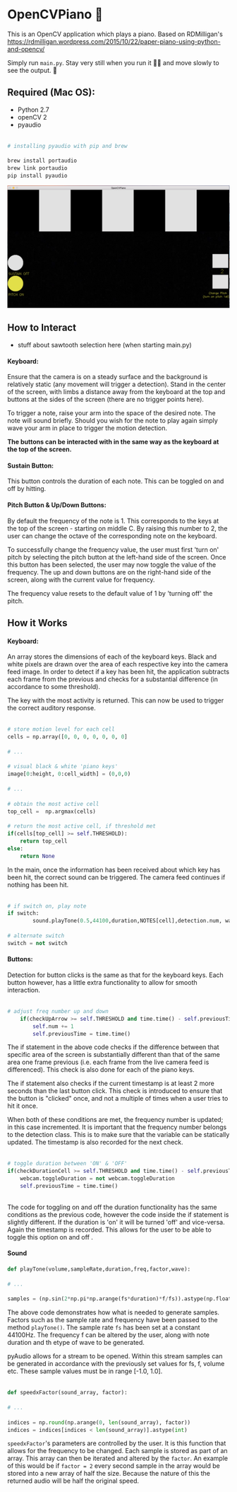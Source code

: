 # OpenCVPiano :musical_keyboard:
This is an OpenCV application which plays a piano. Based on RDMilligan's https://rdmilligan.wordpress.com/2015/10/22/paper-piano-using-python-and-opencv/

Simply run `main.py`. Stay very still when you run it :guardsman: and move slowly to see the output. :turtle:

## Required (Mac OS):

* Python 2.7
* openCV 2
* pyaudio

```bash

# installing pyaudio with pip and brew

brew install portaudio
brew link portaudio
pip install pyaudio

```

![OpenCVPiano](media/Screenshot-of-OpenCVPiano.png)

## How to Interact

* stuff about sawtooth selection here (when starting main.py)

#### Keyboard:
Ensure that the camera is on a steady surface and the background is relatively static (any movement will trigger a detection). Stand in the center of the screen, with limbs a distance away from the keyboard at the top and buttons at the sides of the screen (there are no trigger points here).

To trigger a note, raise your arm into the space of the desired note. The note will sound briefly. Should you wish for the note to play again simply wave your arm in place to trigger the motion detection.


**The buttons can be interacted with in the same way as the keyboard at the top of the screen.** 

#### Sustain Button:
This button controls the duration of each note. This can be toggled on and off by hitting.

#### Pitch Button & Up/Down Buttons:
By default the frequency of the note is 1. This corresponds to the keys at the top of the screen - starting on middle C. By raising this number to 2, the user can change the octave of the corresponding note on the keyboard.

To successfully change the frequency value, the user must first 'turn on' pitch by selecting the pitch button at the left-hand side of the screen. Once this button has been selected, the user may now toggle the value of the frequency. The up and down buttons are on the right-hand side of the screen, along with the current value for frequency.

The frequency value resets to the default value of 1 by 'turning off' the pitch.



## How it Works

#### Keyboard:
An array stores the dimensions of each of the keyboard keys. Black and white pixels are drawn over the area of each respective key into the camera feed image. In order to detect if a key has been hit, the application subtracts each frame from the previous and checks for a substantial difference (in accordance to some threshold).

The key with the most activity is returned. This can now be used to trigger the correct auditory response.

```python

# store motion level for each cell
cells = np.array([0, 0, 0, 0, 0, 0, 0]

# ...

# visual black & white 'piano keys'
image[0:height, 0:cell_width] = (0,0,0)

# ...

# obtain the most active cell
top_cell =  np.argmax(cells)

# return the most active cell, if threshold met
if(cells[top_cell] >= self.THRESHOLD):
    return top_cell
else:
    return None

```

In the main, once the information has been received about which key has been hit, the correct sound can be triggered. The camera feed continues if nothing has been hit.

```python

# if switch on, play note
if switch:
        sound.playTone(0.5,44100,duration,NOTES[cell],detection.num, wave)

# alternate switch
switch = not switch

```


#### Buttons:
Detection for button clicks is the same as that for the keyboard keys. Each button however, has a little extra functionality to allow for smooth interaction.

```python

# adjust freq number up and down
    if(checkUpArrow >= self.THRESHOLD and time.time() - self.previousTime >= 2):
        self.num += 1
        self.previousTime = time.time()

```

The if statement in the above code checks if the difference between that specific area of the screen is substantially different than that of the same area one frame previous (i.e. each frame from the live camera feed is differenced). This check is also done for each of the piano keys. 

The if statement also checks if the current timestamp is at least 2 more seconds than the last button click. This check is introduced to ensure that the button is "clicked" once, and not a multiple of times when a user tries to hit it once.

When both of these conditions are met, the frequency number is updated; in this case incremented. It is important that the frequency number belongs to the detection class. This is to make sure that the variable can be statically updated. The timestamp is also recorded for the next check.


```python

# toggle duration between 'ON' & 'OFF'
if(checkDurationCell >= self.THRESHOLD and time.time() - self.previousTime >= 2):
    webcam.toggleDuration = not webcam.toggleDuration
    self.previousTime = time.time()
            
```

The code for toggling on and off the duration functionality has the same conditions as the previous code, however the code inside the if statement is slightly different. If the duration is 'on' it will be turned 'off' and vice-versa. Again the timestamp is recorded. This allows for the user to be able to toggle this option on and off .


#### Sound

```python
def playTone(volume,sampleRate,duration,freq,factor,wave):

# ...

samples = (np.sin(2*np.pi*np.arange(fs*duration)*f/fs)).astype(np.float32)

```

The above code demonstrates how what is needed to generate samples. Factors such as the sample rate and frequency have been passed to the method `playTone()`. The sample rate `fs` has been set at a constant 44100Hz. The frequency f can be altered by the user, along with note duration and th etype of wave to be generated.

pyAudio allows for a stream to be opened. Within this stream samples can be generated in accordance with the previously set values for fs, f, volume etc. These sample values must be in range [-1.0, 1.0].

```python

def speedxFactor(sound_array, factor):

# ...

indices = np.round(np.arange(0, len(sound_array), factor))
indices = indices[indices < len(sound_array)].astype(int)

```
`speedxFactor`'s parameters are controlled by the user. It is this function that allows for the frequency to be changed. Each sample is stored as part of an array. This array can then be iterated and altered by the `factor`. An example of this would be if `factor = 2` every second sample in the array would be stored into a new array of half the size. Because the nature of this the returned audio will be half the original speed.







